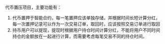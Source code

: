 代币置压项目，主要功能有：
1. 代币置押于智能合约，每一笔置押应该单独存储，并根据时间长短计算分红，每一次置押记录可以作为一次交易订单，取回时，应该按照交易订单进行取回
2. 持币用户可以提现，提现时根据用户持仓时间计算分红，不能将用户不同时间持仓的金额放在一起进行计算，而需要考虑每笔交易不同的持仓时间。
